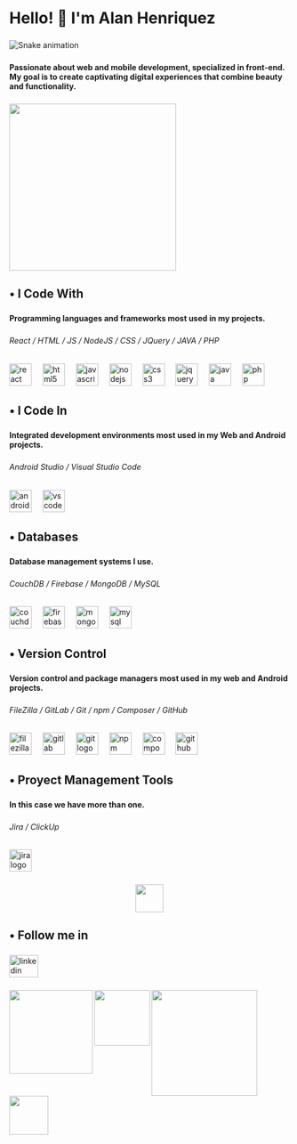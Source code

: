 <h1 align="left">Hello! 👋 I'm Alan Henriquez</h1>

###

<img src="https://raw.githubusercontent.com/alanhenriquez/alanhenriquez/output/snake.svg" alt="Snake animation" />


###

<h4 align="left">Passionate about web and mobile development, specialized in front-end. My goal is to create captivating digital experiences that combine beauty and functionality.</h4>

###

<div>
  <img height="300" src="https://bucket.alanderek.com/uploadeds/octocat-1713930784669.png"  />
</div>

###

<h2 align="left">• I Code With</h2>

###

<h4 align="left">Programming languages and frameworks ​​most used in my projects.</h4>

###

<h6 align="left">React / HTML / JS / NodeJS / CSS / JQuery / JAVA / PHP</h6>

###

<div align="left">
  <img src="https://cdn.jsdelivr.net/gh/devicons/devicon/icons/react/react-original.svg" height="40" alt="react logo"  />
  <img width="12" />
  <img src="https://cdn.jsdelivr.net/gh/devicons/devicon/icons/html5/html5-original.svg" height="40" alt="html5 logo"  />
  <img width="12" />
  <img src="https://cdn.jsdelivr.net/gh/devicons/devicon/icons/javascript/javascript-original.svg" height="40" alt="javascript logo"  />
  <img width="12" />
  <img src="https://cdn.jsdelivr.net/gh/devicons/devicon/icons/nodejs/nodejs-original.svg" height="40" alt="nodejs logo"  />
  <img width="12" />
  <img src="https://cdn.jsdelivr.net/gh/devicons/devicon/icons/css3/css3-original.svg" height="40" alt="css3 logo"  />
  <img width="12" />
  <img src="https://cdn.jsdelivr.net/gh/devicons/devicon/icons/jquery/jquery-original.svg" height="40" alt="jquery logo"  />
  <img width="12" />
  <img src="https://cdn.jsdelivr.net/gh/devicons/devicon/icons/java/java-original.svg" height="40" alt="java logo"  />
  <img width="12" />
  <img src="https://cdn.jsdelivr.net/gh/devicons/devicon/icons/php/php-original.svg" height="40" alt="php logo"  />
</div>

###

<h4 align="left"></h4>

###

<h2 align="left">• I Code In</h2>

###

<h4 align="left">Integrated development environments most used in my Web and Android projects.</h4>

###

<h6 align="left">Android Studio / Visual Studio Code</h6>

###

<div align="left">
  <img src="https://cdn.jsdelivr.net/gh/devicons/devicon/icons/androidstudio/androidstudio-original.svg" height="40" alt="androidstudio logo"  />
  <img width="12" />
  <img src="https://cdn.jsdelivr.net/gh/devicons/devicon/icons/vscode/vscode-original.svg" height="40" alt="vscode logo"  />
</div>

###

<h4 align="left"></h4>

###

<h2 align="left">• Databases</h2>

###

<h4 align="left">Database management systems I use.</h4>

###

<h6 align="left">CouchDB / Firebase / MongoDB / MySQL</h6>

###

<div align="left">
  <img src="https://cdn.jsdelivr.net/gh/devicons/devicon/icons/couchdb/couchdb-original.svg" height="40" alt="couchdb logo"  />
  <img width="12" />
  <img src="https://cdn.jsdelivr.net/gh/devicons/devicon/icons/firebase/firebase-plain.svg" height="40" alt="firebase logo"  />
  <img width="12" />
  <img src="https://cdn.jsdelivr.net/gh/devicons/devicon/icons/mongodb/mongodb-original.svg" height="40" alt="mongodb logo"  />
  <img width="12" />
  <img src="https://cdn.jsdelivr.net/gh/devicons/devicon/icons/mysql/mysql-original.svg" height="40" alt="mysql logo"  />
</div>

###

<h4 align="left"></h4>

###

<h2 align="left">• Version Control</h2>

###

<h4 align="left">Version control and package managers most used in my web and Android projects.</h4>

###

<h6 align="left">FileZilla / GitLab / Git / npm / Composer / GitHub</h6>

###

<div align="left">
  <img src="https://cdn.jsdelivr.net/gh/devicons/devicon/icons/filezilla/filezilla-plain.svg" height="40" alt="filezilla logo"  />
  <img width="12" />
  <img src="https://cdn.jsdelivr.net/gh/devicons/devicon/icons/gitlab/gitlab-original.svg" height="40" alt="gitlab logo"  />
  <img width="12" />
  <img src="https://cdn.jsdelivr.net/gh/devicons/devicon/icons/git/git-original.svg" height="40" alt="git logo"  />
  <img width="12" />
  <img src="https://cdn.jsdelivr.net/gh/devicons/devicon/icons/npm/npm-original-wordmark.svg" height="40" alt="npm logo"  />
  <img width="12" />
  <img src="https://cdn.jsdelivr.net/gh/devicons/devicon/icons/composer/composer-original.svg" height="40" alt="composer logo"  />
  <img width="12" />
  <img src="https://cdn.jsdelivr.net/gh/devicons/devicon/icons/github/github-original.svg" height="40" alt="github logo"  />
</div>

###

<h4 align="left"></h4>

###

<h2 align="left">• Proyect Management Tools</h2>

###

<h4 align="left">In this case we have more than one.</h4>

###

<h6 align="left">Jira / ClickUp</h6>

###

<div align="left">
  <img src="https://cdn.jsdelivr.net/gh/devicons/devicon/icons/jira/jira-original.svg" height="40" alt="jira logo"  />
</div>

###

<h4 align="left"></h4>

###

<div align="center">
  <img height="50" src="https://bucket.alanderek.com/uploadeds/gif_pacman.gif"  />
</div>

###

<h4 align="left"></h4>

###

<h2 align="left">• Follow me in</h2>

###

<div align="left">
  <img src="https://raw.githubusercontent.com/maurodesouza/profile-readme-generator/master/src/assets/icons/social/linkedin/default.svg" width="52" height="40" alt="linkedin logo"  />
</div>

###

<h4 align="left"></h4>

###

<img align="left" height="150" src="https://bucket.alanderek.com/uploadeds/gif_fogata.gif"  />

###

<img align="left" height="100" src="https://bucket.alanderek.com/uploadeds/gif_fogata.gif"  />

###

<img align="left" height="190" src="https://bucket.alanderek.com/uploadeds/gif_fogata.gif"  />

###

<img align="left" height="70" src="https://bucket.alanderek.com/uploadeds/gif_fogata.gif"  />

###

